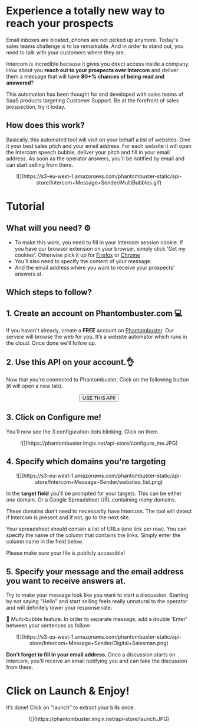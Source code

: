 # Experience a totally new way to reach your prospects

Email inboxes are bloated, phones are not picked up anymore. Today's sales teams challenge is to be remarkable. And in order to stand out, you need to talk with your customers where they are.

Intercom is incredible because it gives you direct access inside a company. How about you **reach out to your prospects over Intercom** and deliver them a message that will have **80+% chances of being read and answered**?

This automation has been thought for and developed with sales teams of SaaS products targeting Customer Support. Be at the forefront of sales prospection, try it today.

## How does this work?

Basically, this automated tool will visit on your behalf a list of websites. Give it your best sales pitch and your email address. For each website it will open the Intercom speech bubble, deliver your pitch and fill in your email address. As soon as the operator answers, you'll be notified by email and can start selling from there.

<center>![](https://s3-eu-west-1.amazonaws.com/phantombuster-static/api-store/Intercom+Message+Sender/MultiBubbles.gif)</center>

# Tutorial

## What will you need? ⚙️ 

- To make this work, you need to fill in your Intercom session cookie. If you have our browser extension on your browser, simply click 'Get my cookies'. Otherwise pick it up for [Firefox](https://addons.mozilla.org/fr/firefox/addon/phantombuster/) or [Chrome](https://chrome.google.com/webstore/detail/phantombuster/mdlnjfcpdiaclglfbdkbleiamdafilil)
- You'll also need to specify the content of your message.
- And the email address where you want to receive your prospects' answers at.

## Which steps to follow?

## 1. Create an account on Phantombuster.com 💻
If you haven't already, create a **FREE** account on [Phantombuster](https://phantombuster.com/register). Our service will browse the web for you. It’s a website automator which runs in the cloud. Once done we'll follow up.


## 2. Use this API on your account.👌
Now that you're connected to Phantombuster, Click on the following button (it will open a new tab).

<center><button type="button" class="btn btn-warning callToAction" onclick="useThisApi()">USE THIS API!</button></center>

## 3. Click on Configure me!
You'll now see the 3 configuration dots blinking. Click on them.

<center>![](https://phantombuster.imgix.net/api-store/configure_me.JPG)</center>


## 4. Specify which domains you're targeting

<center>![](https://s3-eu-west-1.amazonaws.com/phantombuster-static/api-store/Intercom+Message+Sender/websites_list.png)</center>

In the **target field** you'll be prompted for your targets. This can be either *one* domain. Or a Google Spreadsheet URL containing *many* domains.

These domains don't need to necessarily have Intercom. The tool will detect if Intercom is present and if not, go to the next site.

Your spreadsheet should contain a list of URLs (one link per row). You can specify the name of the column that contains the links. Simply enter the column name in the field below.

Please make sure your file is publicly accessible!

## 5. Specify your message and the email address you want to receive answers at.

Try to make your message look like you want to start a discussion. Starting by not saying "Hello" and start selling feels really unnatural to the operator and will definitely lower your response rate.

💬 Multi-bubble feature. In order to separate message, add a double 'Enter' between your sentences as follow:

<center>![](https://s3-eu-west-1.amazonaws.com/phantombuster-static/api-store/Intercom+Message+Sender/Digital+Salesman.png)</center>

**Don't forget to fill in your email address**. Once a discussion starts on Intercom, you'll receive an email notifying you and can take the discussion from there.

# Click on Launch & Enjoy!
It’s done! Click on "launch" to extract your bills once.

<center>![](https://phantombuster.imgix.net/api-store/launch.JPG)</center>
